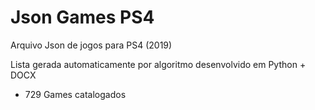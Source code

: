 # Json Games PS4
Arquivo Json de jogos para PS4 (2019)

Lista gerada automaticamente por algoritmo desenvolvido em Python + DOCX

- 729 Games catalogados
